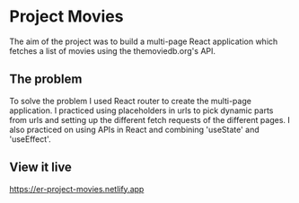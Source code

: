 # Project Movies

The aim of the project was to build a multi-page React application which fetches a list of movies using the themoviedb.org's API. 

## The problem

To solve the problem I used React router to create the multi-page application. I practiced using placeholders in urls to pick dynamic parts from urls and setting up the different fetch requests of the different pages. I also practiced on using APIs in React and combining 'useState' and 'useEffect'. 

## View it live

https://er-project-movies.netlify.app
